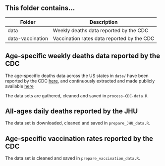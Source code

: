 ## This folder contains...
| Folder    | Description |
|-----------|------------------------------------------------------|
| data   | Weekly deaths data reported by the CDC |
| data-vaccination | Vaccination rates data reported by the CDC |

## Age-specific weekly deaths data reported by the CDC 
The age-specific deaths data across the US states in ```data/``` have been reported by the CDC [here](https://data.cdc.gov/NCHS/Provisional-COVID-19-Death-Counts-by-Sex-Age-and-S/9bhg-hcku), and continuously extracted and made publicly available [here](https://github.com/rearc-data/covid-19-death-counts-sex-age-state)

The data sets are gathered, cleaned and saved in ```process-CDC-data.R```.

## All-ages daily deaths reported by the JHU
The data set is downloaded, cleaned and saved in ```prepare_JHU_data.R```.

## Age-specific vaccination rates reported by the CDC
The data set is cleaned and saved in ```prepare_vaccination_data.R```.